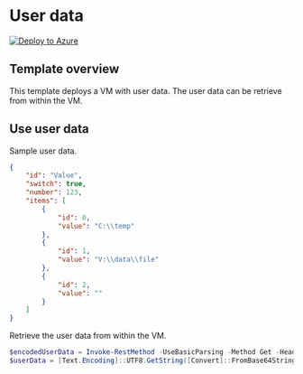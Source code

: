 # User data

[![Deploy to Azure](https://aka.ms/deploytoazurebutton)](https://portal.azure.com/#blade/Microsoft_Azure_CreateUIDef/CustomDeploymentBlade/uri/https%3A%2F%2Fraw.githubusercontent.com%2Ftksh164%2Fazure-demo-scripts-templates%2Fmaster%2Farm-templates%2Fuser-data%2Ftemplate.json/uiFormDefinitionUri/https%3A%2F%2Fraw.githubusercontent.com%2Ftksh164%2Fazure-demo-scripts-templates%2Fmaster%2Farm-templates%2Fuser-data%2Fuiform.json)

## Template overview

This template deploys a VM with user data. The user data can be retrieve from within the VM.

## Use user data

Sample user data.

```json
{
    "id": "Value",
    "switch": true,
    "number": 123,
    "items": [
        {
            "id": 0,
            "value": "C:\\temp"
        },
        {
            "id": 1,
            "value": "V:\\data\\file"
        },
        {
            "id": 2,
            "value": ""
        }
    ]
}
```

Retrieve the user data from within the VM.

```powershell
$encodedUserData = Invoke-RestMethod -UseBasicParsing -Method Get -Headers @{ Metadata = 'true' } -Uri 'http://169.254.169.254/metadata/instance/compute/userData?api-version=2021-12-13&format=text'
$userData = [Text.Encoding]::UTF8.GetString([Convert]::FromBase64String($encodedUserData)) | ConvertFrom-Json
```
